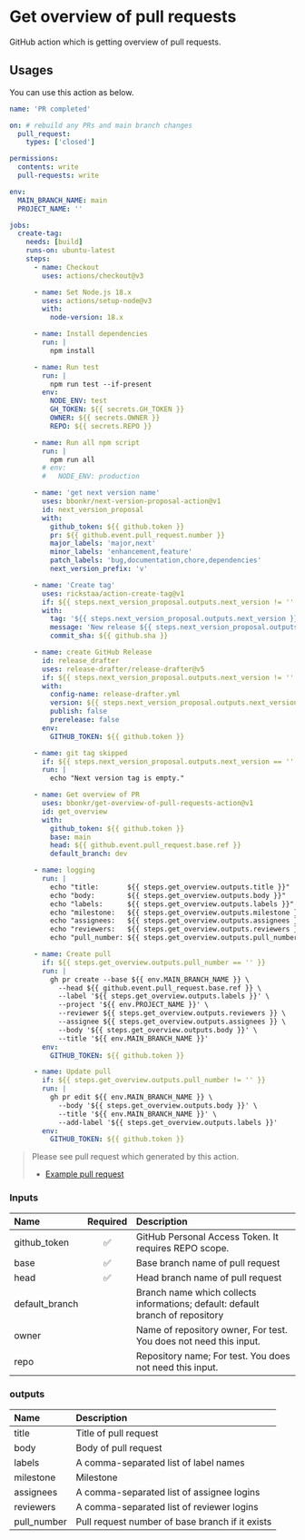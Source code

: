 # Get overview of pull requests

GitHub action which is getting overview of pull requests.

## Usages

You can use this action as below.

```yaml
name: 'PR completed'

on: # rebuild any PRs and main branch changes
  pull_request:
    types: ['closed']

permissions:
  contents: write
  pull-requests: write

env:
  MAIN_BRANCH_NAME: main
  PROJECT_NAME: ''

jobs:
  create-tag:
    needs: [build]
    runs-on: ubuntu-latest
    steps:
      - name: Checkout
        uses: actions/checkout@v3

      - name: Set Node.js 18.x
        uses: actions/setup-node@v3
        with:
          node-version: 18.x

      - name: Install dependencies
        run: |
          npm install

      - name: Run test
        run: |
          npm run test --if-present
        env:
          NODE_ENV: test
          GH_TOKEN: ${{ secrets.GH_TOKEN }}
          OWNER: ${{ secrets.OWNER }}
          REPO: ${{ secrets.REPO }}

      - name: Run all npm script
        run: |
          npm run all
        # env:
        #   NODE_ENV: production

      - name: 'get next version name'
        uses: bbonkr/next-version-proposal-action@v1
        id: next_version_proposal
        with:
          github_token: ${{ github.token }}
          pr: ${{ github.event.pull_request.number }}
          major_labels: 'major,next'
          minor_labels: 'enhancement,feature'
          patch_labels: 'bug,documentation,chore,dependencies'
          next_version_prefix: 'v'

      - name: 'Create tag'
        uses: rickstaa/action-create-tag@v1
        if: ${{ steps.next_version_proposal.outputs.next_version != '' }}
        with:
          tag: '${{ steps.next_version_proposal.outputs.next_version }}'
          message: 'New release ${{ steps.next_version_proposal.outputs.next_version }}'
          commit_sha: ${{ github.sha }}

      - name: create GitHub Release
        id: release_drafter
        uses: release-drafter/release-drafter@v5
        if: ${{ steps.next_version_proposal.outputs.next_version != '' }}
        with:
          config-name: release-drafter.yml
          version: ${{ steps.next_version_proposal.outputs.next_version }}
          publish: false
          prerelease: false
        env:
          GITHUB_TOKEN: ${{ github.token }}

      - name: git tag skipped
        if: ${{ steps.next_version_proposal.outputs.next_version == '' }}
        run: |
          echo "Next version tag is empty."

      - name: Get overview of PR
        uses: bbonkr/get-overview-of-pull-requests-action@v1
        id: get_overview
        with:
          github_token: ${{ github.token }}
          base: main
          head: ${{ github.event.pull_request.base.ref }}
          default_branch: dev

      - name: logging
        run: |
          echo "title:       ${{ steps.get_overview.outputs.title }}"
          echo "body:        ${{ steps.get_overview.outputs.body }}"
          echo "labels:      ${{ steps.get_overview.outputs.labels }}"
          echo "milestone:   ${{ steps.get_overview.outputs.milestone }}"
          echo "assignees:   ${{ steps.get_overview.outputs.assignees }}"
          echo "reviewers:   ${{ steps.get_overview.outputs.reviewers }}"
          echo "pull_number: ${{ steps.get_overview.outputs.pull_number }}"

      - name: Create pull
        if: ${{ steps.get_overview.outputs.pull_number == '' }}
        run: |
          gh pr create --base ${{ env.MAIN_BRANCH_NAME }} \
            --head ${{ github.event.pull_request.base.ref }} \
            --label '${{ steps.get_overview.outputs.labels }}' \
            --project '${{ env.PROJECT_NAME }}' \
            --reviewer ${{ steps.get_overview.outputs.reviewers }} \
            --assignee ${{ steps.get_overview.outputs.assignees }} \
            --body '${{ steps.get_overview.outputs.body }}' \
            --title '${{ env.MAIN_BRANCH_NAME }}'
        env:
          GITHUB_TOKEN: ${{ github.token }}

      - name: Update pull
        if: ${{ steps.get_overview.outputs.pull_number != '' }}
        run: |
          gh pr edit ${{ env.MAIN_BRANCH_NAME }} \
            --body '${{ steps.get_overview.outputs.body }}' \
            --title '${{ env.MAIN_BRANCH_NAME }}' \
            --add-label '${{ steps.get_overview.outputs.labels }}'
        env:
          GITHUB_TOKEN: ${{ github.token }}
```

> Please see pull request which generated by this action.
>
> - [Example pull request](https://github.com/bbonkr/get-overview-of-pull-requests-action/pull/15)

### Inputs

| Name           | Required | Description                                                                    |
| :------------- | :------: | :----------------------------------------------------------------------------- |
| github_token   |    ✅    | GitHub Personal Access Token. It requires REPO scope.                          |
| base           |    ✅    | Base branch name of pull request                                               |
| head           |    ✅    | Head branch name of pull request                                               |
| default_branch |          | Branch name which collects informations; default: default branch of repository |
| owner          |          | Name of repository owner, For test. You does not need this input.              |
| repo           |          | Repository name; For test. You does not need this input.                       |

### outputs

| Name        | Description                                     |
| :---------- | :---------------------------------------------- |
| title       | Title of pull request                           |
| body        | Body of pull request                            |
| labels      | A comma-separated list of label names           |
| milestone   | Milestone                                       |
| assignees   | A comma-separated list of assignee logins       |
| reviewers   | A comma-separated list of reviewer logins       |
| pull_number | Pull request number of base branch if it exists |
